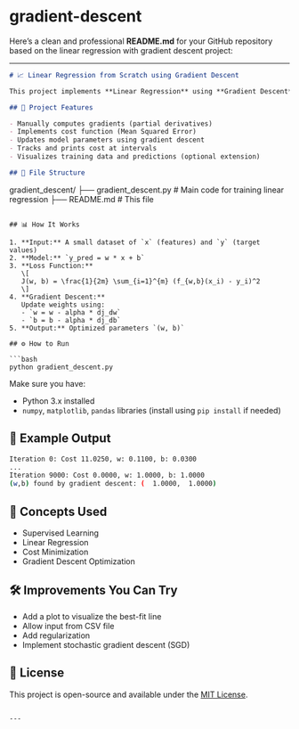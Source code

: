 # gradient-descent
Here’s a clean and professional **README.md** for your GitHub repository based on the linear regression with gradient descent project:

---

```markdown
# 📈 Linear Regression from Scratch using Gradient Descent

This project implements **Linear Regression** using **Gradient Descent** from scratch in Python (no ML libraries like scikit-learn used). It demonstrates how the weights and bias are iteratively optimized to minimize the cost function.

## 🚀 Project Features

- Manually computes gradients (partial derivatives)
- Implements cost function (Mean Squared Error)
- Updates model parameters using gradient descent
- Tracks and prints cost at intervals
- Visualizes training data and predictions (optional extension)

## 📁 File Structure

```

gradient\_descent/
├── gradient\_descent.py    # Main code for training linear regression
├── README.md              # This file

````

## 📊 How It Works

1. **Input:** A small dataset of `x` (features) and `y` (target values)
2. **Model:** `y_pred = w * x + b`
3. **Loss Function:**  
   \[
   J(w, b) = \frac{1}{2m} \sum_{i=1}^{m} (f_{w,b}(x_i) - y_i)^2
   \]
4. **Gradient Descent:**  
   Update weights using:
   - `w = w - alpha * dj_dw`
   - `b = b - alpha * dj_db`
5. **Output:** Optimized parameters `(w, b)`

## ⚙️ How to Run

```bash
python gradient_descent.py
````

Make sure you have:

* Python 3.x installed
* `numpy`, `matplotlib`, `pandas` libraries (install using `pip install` if needed)

## 📌 Example Output

```bash
Iteration 0: Cost 11.0250, w: 0.1100, b: 0.0300
...
Iteration 9000: Cost 0.0000, w: 1.0000, b: 1.0000
(w,b) found by gradient descent: (  1.0000,  1.0000)
```

## 🧠 Concepts Used

* Supervised Learning
* Linear Regression
* Cost Minimization
* Gradient Descent Optimization

## 🛠️ Improvements You Can Try

* Add a plot to visualize the best-fit line
* Allow input from CSV file
* Add regularization
* Implement stochastic gradient descent (SGD)

## 📄 License

This project is open-source and available under the [MIT License](LICENSE).

```

---


```
